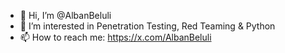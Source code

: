 - 👋 Hi, I’m @AlbanBeluli
- 👀 I’m interested in Penetration Testing, Red Teaming & Python
- 📫 How to reach me: https://x.com/AlbanBeluli

<!---
AlbanBeluli/AlbanBeluli is a ✨ special ✨ repository because its `README.md` (this file) appears on your GitHub profile.
You can click the Preview link to take a look at your changes.
--->
